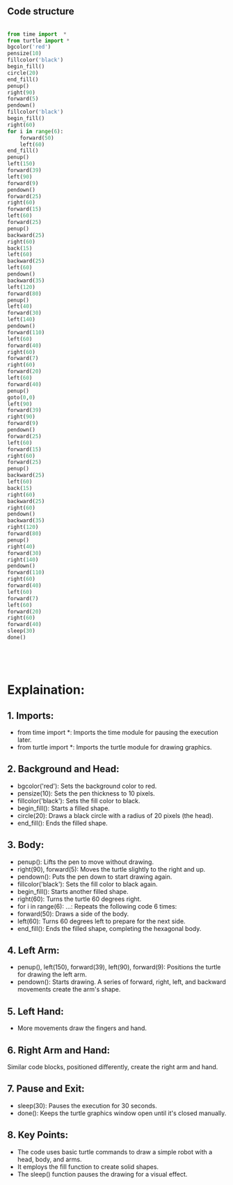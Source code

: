 ## Code structure
```python
    
from time import  *
from turtle import *
bgcolor('red')
pensize(10)
fillcolor('black')
begin_fill()
circle(20)
end_fill()
penup()
right(90)
forward(5)
pendown()
fillcolor('black')
begin_fill()
right(60)
for i in range(6):
    forward(50)
    left(60)
end_fill()
penup()
left(150)
forward(39)
left(90)
forward(9)
pendown()
forward(25)
right(60)
forward(15)
left(60)
forward(25)
penup()
backward(25)
right(60)
back(15)
left(60)
backward(25)
left(60)
pendown()
backward(35)
left(120)
forward(80)
penup()
left(40)
forward(30)
left(140)
pendown()
forward(110)
left(60)
forward(40)
right(60)
forward(7)
right(60)
forward(20)
left(60)
forward(40)
penup()
goto(0,0)
left(90)
forward(39)
right(90)
forward(9)
pendown()
forward(25)
left(60)
forward(15)
right(60)
forward(25)
penup()
backward(25)
left(60)
back(15)
right(60)
backward(25)
right(60)
pendown()
backward(35)
right(120)
forward(80)
penup()
right(40)
forward(30)
right(140)
pendown()
forward(110)
right(60)
forward(40)
left(60)
forward(7)
left(60)
forward(20)
right(60)
forward(40)
sleep(30)
done()






   ``` 
    
   # Explaination:
 
## 1. Imports:

- from time import *: Imports the time module for pausing the execution later.
- from turtle import *: Imports the turtle module for drawing graphics.
## 2. Background and Head:

- bgcolor('red'): Sets the background color to red.
- pensize(10): Sets the pen thickness to 10 pixels.
- fillcolor('black'): Sets the fill color to black.
- begin_fill(): Starts a filled shape.
- circle(20): Draws a black circle with a radius of 20 pixels (the head).
- end_fill(): Ends the filled shape.
## 3. Body:

- penup(): Lifts the pen to move without drawing.
- right(90), forward(5): Moves the turtle slightly to the right and up.
- pendown(): Puts the pen down to start drawing again.
- fillcolor('black'): Sets the fill color to black again.
- begin_fill(): Starts another filled shape.
- right(60): Turns the turtle 60 degrees right.
- for i in range(6): ...: Repeats the following code 6 times:
- forward(50): Draws a side of the body.
- left(60): Turns 60 degrees left to prepare for the next side.
- end_fill(): Ends the filled shape, completing the hexagonal body.
## 4. Left Arm:

- penup(), left(150), forward(39), left(90), forward(9): Positions the turtle for drawing the left arm.
- pendown(): Starts drawing.
A series of forward, right, left, and backward movements create the arm's shape.
## 5. Left Hand:

- More movements draw the fingers and hand.
## 6. Right Arm and Hand:

Similar code blocks, positioned differently, create the right arm and hand.
## 7. Pause and Exit:

- sleep(30): Pauses the execution for 30 seconds.
- done(): Keeps the turtle graphics window open until it's closed manually.
## 8. Key Points:

- The code uses basic turtle commands to draw a simple robot with a head, body, and arms.
- It employs the fill function to create solid shapes.
- The sleep() function pauses the drawing for a visual effect.



